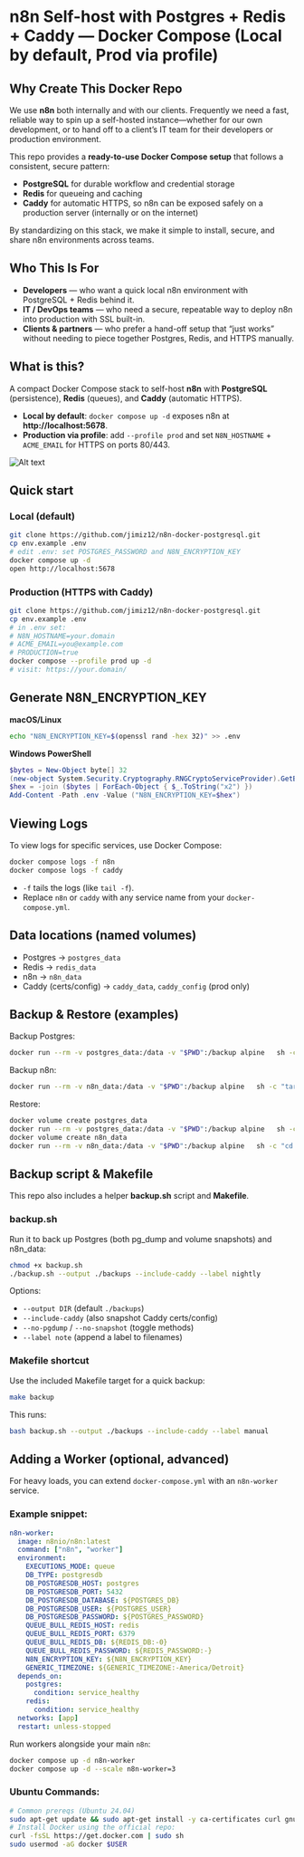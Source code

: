 # n8n Self-host with  Postgres + Redis + Caddy — Docker Compose (Local by default, Prod via profile)

## Why Create This Docker Repo

We use **n8n** both internally and with our clients. Frequently we need a fast, reliable way to spin up a self-hosted instance—whether for our own development, or to hand off to a client’s IT team for their developers or production environment.

This repo provides a **ready-to-use Docker Compose setup** that follows a consistent, secure pattern:

- **PostgreSQL** for durable workflow and credential storage  
- **Redis** for queueing and caching  
- **Caddy** for automatic HTTPS, so n8n can be exposed safely on a production server (internally or on the internet)  

By standardizing on this stack, we make it simple to install, secure, and share n8n environments across teams.

## Who This Is For

- **Developers** — who want a quick local n8n environment with PostgreSQL + Redis behind it.  
- **IT / DevOps teams** — who need a secure, repeatable way to deploy n8n into production with SSL built-in.  
- **Clients & partners** — who prefer a hand-off setup that “just works” without needing to piece together Postgres, Redis, and HTTPS manually.  


## What is this?
A compact Docker Compose stack to self-host **n8n** with **PostgreSQL** (persistence), **Redis** (queues), and **Caddy** (automatic HTTPS).  
- **Local by default**: `docker compose up -d` exposes n8n at **http://localhost:5678**.
- **Production via profile**: add `--profile prod` and set `N8N_HOSTNAME` + `ACME_EMAIL` for HTTPS on ports 80/443.

![Alt text](relative%20path/n8n-self-host-postgres.png?raw=true "Self Host N8N")


## Quick start

### Local (default)
```bash
git clone https://github.com/jimiz12/n8n-docker-postgresql.git
cp env.example .env
# edit .env: set POSTGRES_PASSWORD and N8N_ENCRYPTION_KEY
docker compose up -d
open http://localhost:5678
```

### Production (HTTPS with Caddy)
```bash
git clone https://github.com/jimiz12/n8n-docker-postgresql.git
cp env.example .env
# in .env set:
# N8N_HOSTNAME=your.domain
# ACME_EMAIL=you@example.com
# PRODUCTION=true
docker compose --profile prod up -d
# visit: https://your.domain/
```

## Generate N8N_ENCRYPTION_KEY
**macOS/Linux**
```bash
echo "N8N_ENCRYPTION_KEY=$(openssl rand -hex 32)" >> .env
```
**Windows PowerShell**
```powershell
$bytes = New-Object byte[] 32
(new-object System.Security.Cryptography.RNGCryptoServiceProvider).GetBytes($bytes)
$hex = -join ($bytes | ForEach-Object { $_.ToString("x2") })
Add-Content -Path .env -Value ("N8N_ENCRYPTION_KEY=$hex")
```


## Viewing Logs

To view logs for specific services, use Docker Compose:

```bash
docker compose logs -f n8n
docker compose logs -f caddy
```

- `-f` tails the logs (like `tail -f`).
- Replace `n8n` or `caddy` with any service name from your `docker-compose.yml`.


## Data locations (named volumes)
- Postgres → `postgres_data`
- Redis → `redis_data`
- n8n → `n8n_data`
- Caddy (certs/config) → `caddy_data`, `caddy_config` (prod only)

## Backup & Restore (examples)
Backup Postgres:
```bash
docker run --rm -v postgres_data:/data -v "$PWD":/backup alpine   sh -c "tar czf /backup/postgres_data-backup.tgz -C /data ."
```
Backup n8n:
```bash
docker run --rm -v n8n_data:/data -v "$PWD":/backup alpine   sh -c "tar czf /backup/n8n_data-backup.tgz -C /data ."
```
Restore:
```bash
docker volume create postgres_data
docker run --rm -v postgres_data:/data -v "$PWD":/backup alpine   sh -c "cd /data && tar xzf /backup/postgres_data-backup.tgz"
docker volume create n8n_data
docker run --rm -v n8n_data:/data -v "$PWD":/backup alpine   sh -c "cd /data && tar xzf /backup/n8n_data-backup.tgz"
```

## Backup script & Makefile

This repo also includes a helper **backup.sh** script and **Makefile**.

### backup.sh
Run it to back up Postgres (both pg_dump and volume snapshots) and n8n_data:
```bash
chmod +x backup.sh
./backup.sh --output ./backups --include-caddy --label nightly
```

Options:
- `--output DIR` (default `./backups`)
- `--include-caddy` (also snapshot Caddy certs/config)
- `--no-pgdump` / `--no-snapshot` (toggle methods)
- `--label note` (append a label to filenames)

### Makefile shortcut
Use the included Makefile target for a quick backup:
```bash
make backup
```

This runs:
```bash
bash backup.sh --output ./backups --include-caddy --label manual
```

## Adding a Worker (optional, advanced)
For heavy loads, you can extend `docker-compose.yml` with an `n8n-worker` service.

### Example snippet:
```yaml
n8n-worker:
  image: n8nio/n8n:latest
  command: ["n8n", "worker"]
  environment:
    EXECUTIONS_MODE: queue
    DB_TYPE: postgresdb
    DB_POSTGRESDB_HOST: postgres
    DB_POSTGRESDB_PORT: 5432
    DB_POSTGRESDB_DATABASE: ${POSTGRES_DB}
    DB_POSTGRESDB_USER: ${POSTGRES_USER}
    DB_POSTGRESDB_PASSWORD: ${POSTGRES_PASSWORD}
    QUEUE_BULL_REDIS_HOST: redis
    QUEUE_BULL_REDIS_PORT: 6379
    QUEUE_BULL_REDIS_DB: ${REDIS_DB:-0}
    QUEUE_BULL_REDIS_PASSWORD: ${REDIS_PASSWORD:-}
    N8N_ENCRYPTION_KEY: ${N8N_ENCRYPTION_KEY}
    GENERIC_TIMEZONE: ${GENERIC_TIMEZONE:-America/Detroit}
  depends_on:
    postgres:
      condition: service_healthy
    redis:
      condition: service_healthy
  networks: [app]
  restart: unless-stopped
```

Run workers alongside your main `n8n`:
```bash
docker compose up -d n8n-worker
docker compose up -d --scale n8n-worker=3
```

### Ubuntu Commands:
```bash
# Common prereqs (Ubuntu 24.04)
sudo apt-get update && sudo apt-get install -y ca-certificates curl gnupg
# Install Docker using the official repo:
curl -fsSL https://get.docker.com | sudo sh
sudo usermod -aG docker $USER
```